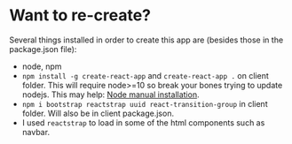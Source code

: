 # Want to re-create?

Several things installed in order to create this app are (besides those in the package.json file):
- node, npm
- `npm install -g create-react-app` and `create-react-app .` on client folder. This will require node>=10 so break your bones trying to update nodejs. This may help: [Node manual installation](https://github.com/nodesource/distributions/blob/master/README.md#manual-installation).
- `npm i bootstrap reactstrap uuid react-transition-group` in client folder. Will also be in client package.json. 
- I used `reactstrap` to load in some of the html components such as navbar.

